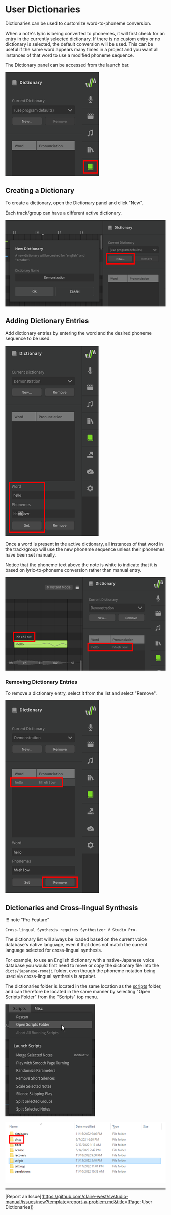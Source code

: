 # User Dictionaries

Dictionaries can be used to customize word-to-phoneme conversion.

When a note's lyric is being converted to phonemes, it will first check for an entry in the currently selected dictionary. If there is no custom entry or no dictionary is selected, the default conversion will be used. This can be useful if the same word appears many times in a project and you want all instances of that word to use a modified phoneme sequence.

The Dictionary panel can be accessed from the launch bar.

![The Dictionary Panel](../img/advanced/dictionary-panel.png)

## Creating a Dictionary

To create a dictionary, open the Dictionary panel and click "New".

Each track/group can have a different active dictionary.

![Creating a Dictionary](../img/advanced/dictionary-new.png)

## Adding Dictionary Entries

Add dictionary entries by entering the word and the desired phoneme sequence to be used.

![Adding a Dictionary Entry](../img/advanced/dictionary-new-entry.png)

Once a word is present in the active dictionary, all instances of that word in the track/group will use the new phoneme sequence unless their phonemes have been set manually.

Notice that the phoneme text above the note is white to indicate that it is based on lyric-to-phoneme conversion rather than manual entry.

![Dictionary Phoneme Conversion](../img/advanced/dictionary-conversion.png)

### Removing Dictionary Entries

To remove a dictionary entry, select it from the list and select "Remove".

![Dictionary Phoneme Conversion](../img/advanced/dictionary-remove.png)

## Dictionaries and Cross-lingual Synthesis

!!! note "Pro Feature"

    Cross-lingual Synthesis requires Synthesizer V Studio Pro.

The dictionary list will always be loaded based on the current voice database's native language, even if that does not match the current language selected for cross-lingual synthesis.

For example, to use an English dictionary with a native-Japanese voice database you would first need to move or copy the dictionary file into the `dicts/japanese-romaji` folder, even though the phoneme notation being used via cross-lingual synthesis is arpabet.

The dictionaries folder is located in the same location as the [scripts]() folder, and can therefore be located in the same manner by selecting "Open Scripts Folder" from the "Scripts" top menu.

![Scripts Folder](../img/advanced/scripts-open-folder.png)

![Dictionaries Folder](../img/advanced/dicts-folder.png)

---

[Report an Issue](https://github.com/claire-west/svstudio-manual/issues/new?template=report-a-problem.md&title=[Page: User Dictionaries])